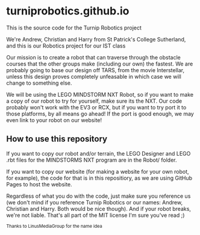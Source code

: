 # turniprobotics.github.io
This is the source code for the Turnip Robotics project

We're Andrew, Christian and Harry from St Patrick's College Sutherland, and this is our Robotics project for our IST class

Our mission is to create a robot that can traverse through the obstacle courses that the other groups make (including our own) the fastest. We are probably going to base our design off TARS, from the movie Interstellar, unless this design proves completely unfeasable in which case we will change to something else.

We will be using the LEGO MINDSTORM NXT Robot, so if you want to make a copy of our robot to try for yourself, make sure its the NXT. Our code probably won't work with the EV3 or RCX, but if you want to try port it to those platforms, by all means go ahead! If the port is good enough, we may even link to your robot on our website!

## How to use this repository

If you want to copy our robot and/or terrain, the LEGO Designer and LEGO .rbt files for the MINDSTORMS NXT program are in the Robot/ folder.

If you want to copy our website (for making a website for your own robot, for example), the code for that is in this repositiory, as we are using GitHub Pages to host the website.

Regardless of what you do with the code, just make sure you reference us (we don't mind if you reference Turnip Robotics or our names: Andrew, Christian and Harry. Both would be nice though). And if your robot breaks, we're not liable. That's all part of the MIT license I'm sure you've read ;)

<sup>Thanks to LinusMediaGroup for the name idea</sup>
